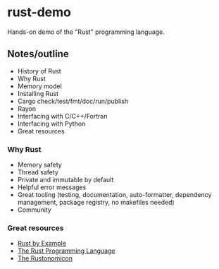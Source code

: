 

# rust-demo

Hands-on demo of the "Rust" programming language.


## Notes/outline

- History of Rust
- Why Rust
- Memory model
- Installing Rust
- Cargo check/test/fmt/doc/run/publish
- Rayon
- Interfacing with C/C++/Fortran
- Interfacing with Python
- Great resources


### Why Rust

- Memory safety
- Thread safety
- Private and immutable by default
- Helpful error messages
- Great tooling (testing, documentation, auto-formatter, dependency management, package registry, no makefiles needed)
- Community


### Great resources

- [Rust by Example](https://doc.rust-lang.org/rust-by-example/)
- [The Rust Programming Language](https://doc.rust-lang.org/book/)
- [The Rustonomicon](https://doc.rust-lang.org/nomicon/)
